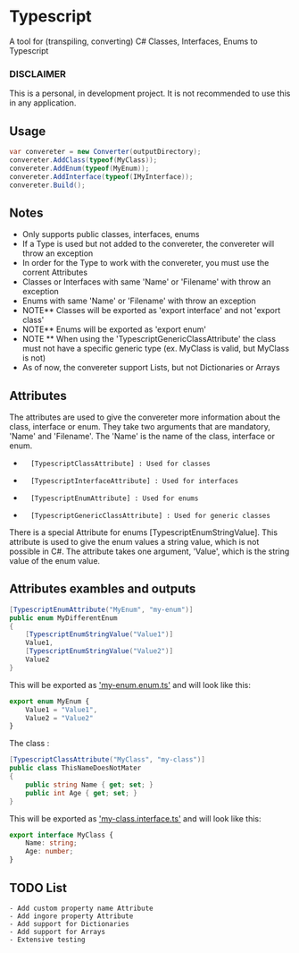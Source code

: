 # Typescript
A tool for (transpiling, converting)  C# Classes, Interfaces, Enums to Typescript

### DISCLAIMER
This is a personal, in development project. It is not recommended to use this in any application.
## Usage
```csharp
var convereter = new Converter(outputDirectory);
convereter.AddClass(typeof(MyClass));
convereter.AddEnum(typeof(MyEnum));
convereter.AddInterface(typeof(IMyInterface));
convereter.Build();
```

## Notes 
- Only supports public classes, interfaces, enums
- If a Type is used but not added to the  convereter, the convereter will throw an exception
- In order for the Type to work with the convereter, you must use the corrent Attributes
- Classes or Interfaces with same 'Name' or 'Filename' with throw an exception
- Enums with same 'Name' or 'Filename' with throw an exception
- NOTE** Classes will be exported as 'export interface' and not 'export class'
- NOTE** Enums will be exported as 'export enum'
- NOTE	** When using the 'TypescriptGenericClassAttribute' the class must not have a specific generic type (ex. MyClass<T> is valid, but MyClass<string> is not)- As of now, the convereter support Lists, but not Dictionaries or Arrays
## Attributes
The attributes are used to give the convereter more information about the class, interface or enum.
They take two arguments that are mandatory, 'Name' and 'Filename'. The 'Name' is the name of the class, interface or enum. 

-		[TypescriptClassAttribute] : Used for classes
-		[TypescriptInterfaceAttribute] : Used for interfaces
-		[TypescriptEnumAttribute] : Used for enums
-		[TypescriptGenericClassAttribute] : Used for generic classes

There is a special Attribute for enums [TypescriptEnumStringValue].
This attribute is used to give the enum values a string value, which is not possible in C#.
The attribute takes one argument, 'Value', which is the string value of the enum value.

## Attributes exambles and outputs 

```csharp
[TypescriptEnumAttribute("MyEnum", "my-enum")]
public enum MyDifferentEnum
{
	[TypescriptEnumStringValue("Value1")]
	Value1,
	[TypescriptEnumStringValue("Value2")]
	Value2
}
```

This will be exported as <u>'my-enum.enum.ts'</u> and will look like this:
```typescript
export enum MyEnum {
	Value1 = "Value1",
	Value2 = "Value2"
}
```

The class : 
```csharp
[TypescriptClassAttribute("MyClass", "my-class")]
public class ThisNameDoesNotMater
{
	public string Name { get; set; }
	public int Age { get; set; }
}
```

This will be exported as <u>'my-class.interface.ts'</u> and will look like this:
```typescript
export interface MyClass {
	Name: string;
	Age: number;
}
```

## TODO List
	- Add custom property name Attribute
	- Add ingore property Attribute 
	- Add support for Dictionaries
	- Add support for Arrays
	- Extensive testing
